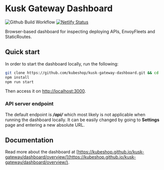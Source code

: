 # Kusk Gateway Dashboard

![Github Build Workflow](https://github.com/kubeshop/kusk-gateway-dashboard/actions/workflows/build.yml/badge.svg)
[![Netlify Status](https://api.netlify.com/api/v1/badges/b449965f-92a9-4233-b189-e4064c745793/deploy-status)](https://app.netlify.com/sites/gallant-edison-9baea8/deploys)

Browser-based dashboard for inspecting deploying APIs, EnvoyFleets and StaticRoutes.

## Quick start

In order to start the dashboard locally, run the following:

```bash
git clone https://github.com/kubeshop/kusk-gateway-dashboard.git && cd kusk-gateway-dashboard
npm install
npm run start
```

Then access it on [http://localhost:3000](http://localhost:3000).

### API server endpoint

The default endpoint is **_/api/_** which most likely is not applicable when running the dashboard locally. It can be
easily changed by going to **Settings** page and entering a new absolute URL.

## Documentation

Read more about the dashboard at
[https://kubeshop.github.io/kusk-gateway/dashboard/overview/](https://kubeshop.github.io/kusk-gateway/dashboard/overview/).
